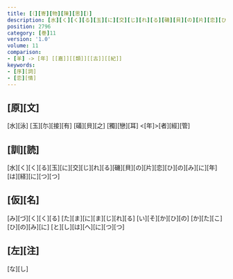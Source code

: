 ```yaml
---
title: [（][寄][物][陳][思][）]
description: [水][く][く][る][玉][に][交][じ][れ][る][磯][貝][の][片][恋][ひ][の][み][に][年][は][経][に][つ][つ]
position: 2796
category: [巻]11
version: '1.0'
volume: 11
comparison:
- [羊] -> [年] [[嘉]][[類]][[古]][[紀]]
keywords:
- [序][詞]
- [恋][情]
---
```


## [原][文]

[水][泳] [玉][尓][接][有] [礒][貝][之] [獨][戀][耳] <[年]>[者][經][管]

## [訓][読]

[水][く][く][る][玉][に][交][じ][れ][る][磯][貝][の][片][恋][ひ][の][み][に][年][は][経][に][つ][つ]

## [仮][名]

[み][づ][く][く][る] [た][ま][に][ま][じ][れ][る] [い][そ][か][ひ][の] [か][た][こ][ひ][の][み][に] [と][し][は][へ][に][つ][つ]

## [左][注]

[な][し]
